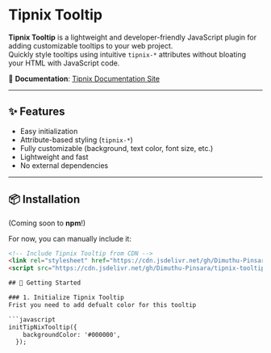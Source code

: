 # Tipnix Tooltip

**Tipnix Tooltip** is a lightweight and developer-friendly JavaScript plugin for adding customizable tooltips to your web project.  
Quickly style tooltips using intuitive `tipnix-*` attributes without bloating your HTML with JavaScript code.

🔗 **Documentation**: [Tipnix Documentation Site](https://tipnix-documentation.vercel.app/)

---

## ✨ Features

- Easy initialization
- Attribute-based styling (`tipnix-*`)
- Fully customizable (background, text color, font size, etc.)
- Lightweight and fast
- No external dependencies

---

## 📦 Installation

(Coming soon to **npm**!)

For now, you can manually include it:

```html
<!-- Include Tipnix Tooltip from CDN -->
<link rel="stylesheet" href="https://cdn.jsdelivr.net/gh/Dimuthu-Pinsara/tipnix-tooltip-js@latest/tipnix-tooltip.css">
<script src="https://cdn.jsdelivr.net/gh/Dimuthu-Pinsara/tipnix-tooltip-js@latest/tipnix-tooltip.js"></script>

## 🚀 Getting Started

### 1. Initialize Tipnix Tooltip
Frist you need to add defualt color for this tooltip

```javascript
initTipNixTooltip({
    backgroundColor: '#000000',
  });
